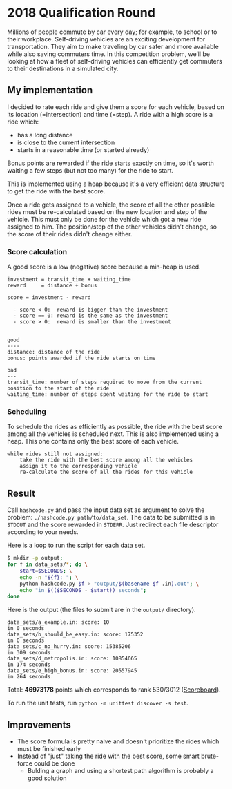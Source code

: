 # 2018 Qualification Round
Millions of people commute by car every day; for example, to school or to their workplace.
Self-driving vehicles are an exciting development for transportation. They aim to make traveling by car safer
and more available while also saving commuters time.
In this competition problem, we’ll be looking at how a fleet of self-driving vehicles can efficiently get
commuters to their destinations in a simulated city.

## My implementation
I decided to rate each ride and give them a score for each vehicle, based on its location (=intersection) and time (=step). A ride with a high score is a ride which:
* has a long distance
* is close to the current intersection
* starts in a reasonable time (or started already)

Bonus points are rewarded if the ride starts exactly on time, so it's worth waiting a few steps (but not too many) for the ride to start.

This is implemented using a heap because it's a very efficient data structure to get the ride with the best score.

Once a ride gets assigned to a vehicle, the score of all the other possible rides must be re-calculated based on the new location and step of the vehicle. This must only be done for the vehicle which got a new ride assigned to him. The position/step of the other vehicles didn't change, so the score of their rides didn't change either.

### Score calculation
A good score is a low (negative) score because a min-heap is used.
```
investment = transit_time + waiting_time
reward     = distance + bonus

score = investment - reward

  - score < 0:  reward is bigger than the investment
  - score == 0: reward is the same as the investment
  - score > 0:  reward is smaller than the investment


good
----
distance: distance of the ride
bonus: points awarded if the ride starts on time

bad
---
transit_time: number of steps required to move from the current position to the start of the ride
waiting_time: number of steps spent waiting for the ride to start
```

### Scheduling

To schedule the rides as efficiently as possible, the ride with the best score among all the vehicles is scheduled next.
This is also implemented using a heap. This one contains only the best score of each vehicle.
```
while rides still not assigned:
    take the ride with the best score among all the vehicles
    assign it to the corresponding vehicle
    re-calculate the score of all the rides for this vehicle
```

## Result
Call `hashcode.py` and pass the input data set as argument to solve the problem: `./hashcode.py path/to/data_set`.
The data to be submitted is in `STDOUT` and the score rewarded in `STDERR`.
Just redirect each file descriptor according to your needs.

Here is a loop to run the script for each data set.
```bash
$ mkdir -p output;
for f in data_sets/*; do \
    start=$SECONDS; \
    echo -n "${f}: "; \
    python hashcode.py $f > "output/$(basename $f .in).out"; \
    echo "in $(($SECONDS - $start)) seconds";
done
```
Here is the output (the files to submit are in the `output/` directory).
```
data_sets/a_example.in: score: 10
in 0 seconds
data_sets/b_should_be_easy.in: score: 175352
in 0 seconds
data_sets/c_no_hurry.in: score: 15385206
in 309 seconds
data_sets/d_metropolis.in: score: 10854665
in 174 seconds
data_sets/e_high_bonus.in: score: 20557945
in 264 seconds
```
Total: **46973178** points which corresponds to rank 530/3012 ([Scoreboard](https://codingcompetitions.withgoogle.com/hashcode/archive/2018)).

To run the unit tests, run `python -m unittest discover -s test`.

## Improvements
* The score formula is pretty naive and doesn't prioritize the rides which must be finished early
* Instead of "just" taking the ride with the best score, some smart brute-force could be done
  * Bulding a graph and using a shortest path algorithm is probably a good solution
